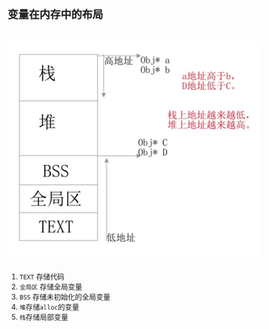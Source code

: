 
## 变量在内存中的布局

# ![-w521](media/16148322759976.jpg)


1. `TEXT` 存储代码
2. `全局区` 存储全局变量
3. `BSS` 存储未初始化的全局变量
4. `堆`存储`alloc`的变量
5. `栈`存储局部变量